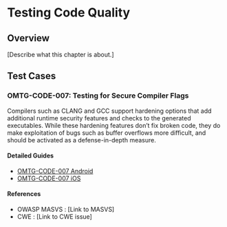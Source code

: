# Testing Code Quality

## Overview

[Describe what this chapter is about.]

## Test Cases

### OMTG-CODE-007: Testing for Secure Compiler Flags
Compilers such as CLANG and GCC support hardening options that add additional runtime security features and checks to the generated executables. While these hardening features don’t fix broken code, they do make exploitation of bugs such as buffer overflows more difficult, and should be activated as a defense-in-depth measure.

#### Detailed Guides

- [OMTG-CODE-007 Android](0x06a_OMTG-CODE_Android.md#OMTG-CODE-007)
- [OMTG-CODE-007 iOS](0x06b_OMTG-CODE_iOS.md#OMTG-CODE-007)

#### References

- OWASP MASVS : [Link to MASVS]
- CWE : [Link to CWE issue]
